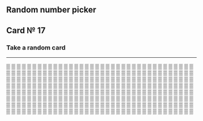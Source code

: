 ## Random number picker 

## Card № 17

### Take a random card
----
[▒](55.md) [▒](1.md) [▒](90.md) [▒](82.md) [▒](55.md) [▒](29.md) [▒](15.md) [▒](86.md) [▒](8.md) [▒](43.md) [▒](13.md) [▒](65.md) [▒](40.md) [▒](34.md) [▒](86.md) [▒](28.md) [▒](43.md) [▒](28.md) [▒](23.md) [▒](28.md) [▒](33.md) [▒](57.md) [▒](78.md) [▒](31.md) [▒](27.md) [▒](23.md) [▒](32.md) [▒](32.md) [▒](81.md) [▒](37.md) [▒](38.md) [▒](27.md) [▒](91.md) [▒](16.md) [▒](57.md) [▒](98.md) [▒](47.md) [▒](17.md) [▒](82.md) [▒](46.md) [▒](14.md) [▒](38.md) [▒](19.md) [▒](78.md) [▒](18.md) [▒](73.md) [▒](35.md) [▒](97.md) [▒](19.md) [▒](47.md) [▒](82.md) [▒](37.md) [▒](61.md) [▒](6.md) [▒](61.md) [▒](89.md) [▒](3.md) [▒](63.md) [▒](91.md) [▒](70.md) [▒](83.md) [▒](11.md) [▒](19.md) [▒](15.md) [▒](4.md) [▒](59.md) [▒](84.md) [▒](40.md) [▒](6.md) [▒](87.md) [▒](18.md) [▒](55.md) [▒](52.md) [▒](94.md) [▒](62.md) [▒](12.md) [▒](40.md) [▒](12.md) [▒](19.md) [▒](2.md) [▒](96.md) [▒](93.md) [▒](25.md) [▒](80.md) [▒](15.md) [▒](83.md) [▒](85.md) [▒](93.md) [▒](2.md) [▒](69.md) [▒](30.md) [▒](7.md) [▒](48.md) [▒](81.md) [▒](58.md) [▒](39.md) [▒](33.md) [▒](24.md) [▒](48.md) [▒](24.md) [▒](66.md) [▒](37.md) [▒](96.md) [▒](62.md) [▒](8.md) [▒](88.md) [▒](4.md) [▒](84.md) [▒](0.md) [▒](64.md) [▒](44.md) [▒](7.md) [▒](39.md) [▒](87.md) [▒](9.md) [▒](45.md) [▒](65.md) [▒](58.md) [▒](71.md) [▒](21.md) [▒](67.md) [▒](31.md) [▒](22.md) [▒](77.md) [▒](7.md) [▒](11.md) [▒](76.md) [▒](16.md) [▒](13.md) [▒](61.md) [▒](5.md) [▒](98.md) [▒](17.md) [▒](88.md) [▒](42.md) [▒](99.md) [▒](79.md) [▒](94.md) [▒](29.md) [▒](39.md) [▒](86.md) [▒](85.md) [▒](72.md) [▒](33.md) [▒](45.md) [▒](76.md) [▒](72.md) [▒](49.md) [▒](50.md) [▒](73.md) [▒](20.md) [▒](85.md) [▒](63.md) [▒](87.md) [▒](18.md) [▒](75.md) [▒](35.md) [▒](9.md) [▒](26.md) [▒](43.md) [▒](41.md) [▒](22.md) [▒](92.md) [▒](58.md) [▒](53.md) [▒](48.md) [▒](51.md) [▒](4.md) [▒](27.md) [▒](75.md) [▒](75.md) [▒](9.md) [▒](84.md) [▒](30.md) [▒](62.md) [▒](50.md) [▒](55.md) [▒](45.md) [▒](59.md) [▒](3.md) [▒](22.md) [▒](4.md) [▒](26.md) [▒](53.md) [▒](79.md) [▒](84.md) [▒](88.md) [▒](94.md) [▒](71.md) [▒](16.md) [▒](42.md) [▒](67.md) [▒](73.md) [▒](66.md) [▒](3.md) [▒](52.md) [▒](69.md) [▒](52.md) [▒](74.md) [▒](73.md) [▒](92.md) [▒](77.md) [▒](17.md) [▒](14.md) [▒](97.md) [▒](93.md) [▒](26.md) [▒](77.md) [▒](30.md) [▒](70.md) [▒](71.md) [▒](83.md) [▒](21.md) [▒](51.md) [▒](14.md) [▒](34.md) [▒](56.md) [▒](14.md) [▒](36.md) [▒](75.md) [▒](57.md) [▒](0.md) [▒](1.md) [▒](77.md) [▒](48.md) [▒](25.md) [▒](36.md) [▒](66.md) [▒](60.md) [▒](87.md) [▒](90.md) [▒](31.md) [▒](13.md) [▒](81.md) [▒](93.md) [▒](70.md) [▒](54.md) [▒](12.md) [▒](99.md) [▒](27.md) [▒](50.md) [▒](34.md) [▒](22.md) [▒](40.md) [▒](8.md) [▒](32.md) [▒](63.md) [▒](97.md) [▒](80.md) [▒](37.md) [▒](2.md) [▒](23.md) [▒](82.md) [▒](23.md) [▒](38.md) [▒](10.md) [▒](54.md) [▒](31.md) [▒](46.md) [▒](47.md) [▒](57.md) [▒](66.md) [▒](54.md) [▒](96.md) [▒](32.md) [▒](44.md) [▒](94.md) [▒](8.md) [▒](64.md) [▒](59.md) [▒](91.md) [▒](2.md) [▒](96.md) [▒](97.md) [▒](95.md) [▒](41.md) [▒](25.md) [▒](12.md) [▒](95.md) [▒](26.md) [▒](95.md) [▒](60.md) [▒](38.md) [▒](46.md) [▒](41.md) [▒](21.md) [▒](90.md) [▒](7.md) 